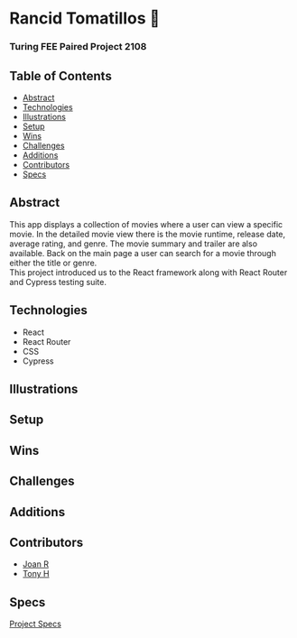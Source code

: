 # Rancid Tomatillos :tomato:

### Turing FEE Paired Project 2108

## Table of Contents
- [Abstract](#Abstract)
- [Technologies](#Technologies)
- [Illustrations](#Illustrations)
- [Setup](#Setup)
- [Wins](#Wins)
- [Challenges](#Challenges)
- [Additions](#Additions)
- [Contributors](#Contributors)
- [Specs](#Specs)

## Abstract
This app displays a collection of movies where a user can view a specific movie.  In the detailed movie view there is the movie runtime, release date, average rating, and genre.  The movie summary and trailer are also available.  Back on the main page a user can search for a movie through either the title or genre.   
This project introduced us to the React framework along with React Router and Cypress testing suite.  

## Technologies
- React
- React Router
- CSS
- Cypress

## Illustrations

## Setup

## Wins

## Challenges

## Additions

## Contributors
- [Joan R](https://github.com/raz-joan)
- [Tony H](https://github.com/tonydhsu)
## Specs
[Project Specs](https://frontend.turing.edu/projects/module-3/rancid-tomatillos-v3.html)
